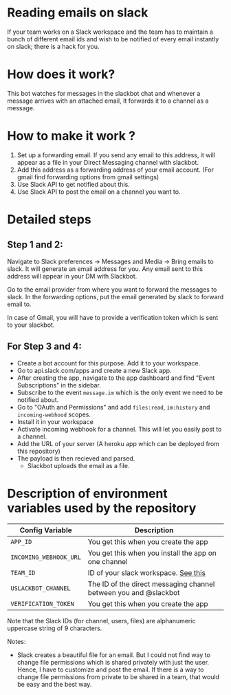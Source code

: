 # Reading emails on slack

If your team works on a Slack workspace and the team has to maintain a bunch of different email ids and wish to
be notified of every email instantly on slack; there is a hack for you.

# How does it work?

This bot watches for messages in the slackbot chat and whenever a message arrives with an attached email, It forwards it to a channel as a message.

# How to make it work ?
1. Set up a forwarding email. If you send any email to this address, it will appear as a file in your Direct Messaging channel with slackbot.
1. Add this address as a forwarding address of your email account. (For gmail find forwarding options from gmail settings)
1. Use Slack API to get notified about this.
1. Use Slack API to post the email on a channel you want to.

# Detailed steps

## Step 1 and 2:

Navigate to Slack preferences -> Messages and Media -> Bring emails to slack. It will generate an email address for you. Any email sent to this address will appear in your DM with Slackbot.

Go to the email provider from where you want to forward the messages to slack. In the forwarding options, put the email generated by slack to forward email to.

In case of Gmail, you will have to provide a verification token which is sent to your slackbot.


## For Step 3 and 4:

- Create a bot account for this purpose. Add it to your workspace.
- Go to api.slack.com/apps and create a new Slack app.
- After creating the app, navigate to the app dashboard and find "Event Subscriptions" in the sidebar.
- Subscribe to the event `message.im` which is the only event we need to be notified about.
- Go to "OAuth and Permissions" and add `files:read`, `im:history` and `incoming-webhood` scopes.
- Install it in your workspace
- Activate incoming webhook for a channel. This will let you easily post to a channel.
- Add the URL of your server (A heroku app which can be deployed from this repository)
- The payload is then recieved and parsed.
  - Slackbot uploads the email as a file.

# Description of environment variables used by the repository

| Config Variable                 | Description                                                          |
|---------------------------------|----------------------------------------------------------------------|
| `APP_ID`                        | You get this when you create the app                                 |
| `INCOMING_WEBHOOK_URL`          | You get this when you install the app on one channel                 |
| `TEAM_ID`                       | ID of your slack workspace. [See this](https://stackoverflow.com/questions/40940327/what-is-the-simplest-way-to-find-a-slack-team-id-and-a-channel-id)   |
| `USLACKBOT_CHANNEL`             | The ID of the direct messaging channel between you and @slackbot     |
| `VERIFICATION_TOKEN`            | You get this when you create the app                                 |

Note that the Slack IDs (for channel, users, files) are alphanumeric uppercase string of 9 characters.

Notes:
  - Slack creates a beautiful file for an email. But I could not find way to change file permissions which is shared privately with just the user. Hence, I have to customize and post the email. If there is a way to change file permissions from private to be shared in a team, that would be easy and the best way.
